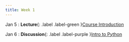 ```yaml
---
title: Week 1
---
```


Jan 5
: **Lecture**{: .label .label-green }[Course Introduction](#)
  <!-- : [1.1](#) -->

Jan 6
: **Discussion**{: .label .label-purple }[Intro to Python](#)
  <!-- : [Solution](#) -->
